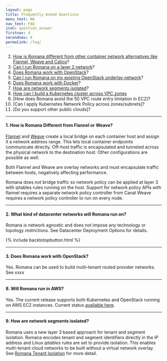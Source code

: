 ```yaml
---
layout: page
title: Frequently Asked Questions
menu_text: NA
nav_text: FAQ
icon: question_answer
firstnav: 4
secondnav: 9
permalink: /faq/
---
```


2. [How is Romana different from other container network alternatives like Flannel, Weave and Calico](#how-is-romana-different-from-other-container-network-alternatives-like-flannel-or-weave)?
3. [Can I run Romana on a layer 2 network](#can-i-run-romana-on-a-layer-2-network)?
3. [Does Romana work with OpenStack](#does-romana-work-with-openstack)?
3. [Can I run Romana on my existing OpenStack underlay network](#can-i-run-romana-on-my-existing-openstack-underlay-network)?
4. [Does Romana work with Docker](#does-romana-work-with-docker)?
7. [How are network segments isolated](#how-are-network-segments-isolated)?
8. [How can I build a Kubernetes cluster across VPC zones]()
9. [How does Romana avoid the 50 VPC route entry limtation in EC2]?
10. [Can I apply Kubernetes Network Policy across zones/subnets]?
11. [Do you support other public clouds]?

---

#### 1. How is Romana Different from Flannel or Weave?

[Flannel](https://coreos.com/flannel/docs/latest/) and [Weave](https://www.weave.works/products/weave-net/) create a local bridge on each container host and assign it a network address range. This lets local container endpoints communicate directly. Off-host traffic is encapsulated and tunneled across the physical network to the destination host. Other configurations are possible as well.

Both Flannel and Weave are overlay networks and must encapsulate traffic between hosts, negatively affecting performance.

Romana does not bridge traffic so network policy can be applied at layer 3 with iptables rules running on the host. Support for network policy APIs with flannel requires a separate network policy controller from Canal Weave requires a network policy controller to run on every node.

---

#### 2. What kind of datacenter networks will Romana run on?

Romana is network agnostic and does not impose any technology or topology restrictions. See Datacenter Deployment Options for details.

{% include backtotopbutton.html %}

---

#### 3. Does Romana work with OpenStack?

Yes. Romana can be used to build multi-tenant routed provider networks. See xxxx

---

#### 8. Will Romana run in AWS?

Yes. The current release supports both Kubernetes and OpenStack running on AWS EC2 instances. Current status [available here](/try_romana/installation/).

---

#### 9. How are network segments isolated?

Romana uses a new layer 3 based approach for tenant and segment isolation. Romana encodes tenant and segment identifiers directly in the IP address and Linux *iptables* rules are set to provide isolation. This enables multi-tenant cloud networks to be built without a virtual network overlay. See [Romana Tenant Isolation](/how/romana_details/#romana-tenant-isolation) for  more detail.


